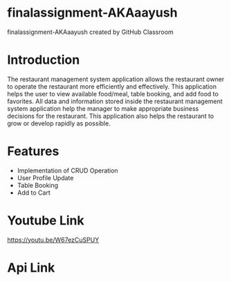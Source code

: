 # finalassignment-AKAaayush
finalassignment-AKAaayush created by GitHub Classroom

# Introduction

The restaurant management system application allows the restaurant owner to operate the restaurant more efficiently and effectively. 
This application helps the user to view available food/meal, table booking, and add food to favorites. All data and information stored inside the restaurant management system application help the manager to make appropriate business decisions for the restaurant. This application also helps the restaurant to grow or develop rapidly as possible.

# Features

* Implementation of CRUD Operation
* User Profile Update
* Table Booking
* Add to Cart

# Youtube Link
https://youtu.be/W67ezCuSPUY

# Api Link
